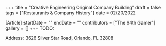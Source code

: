 +++
title = "Creative Engineering Original Company Building"
draft = false
tags = ["Restaurants & Company History"]
date = 02/20/2022

[Article]
startDate = ""
endDate = ""
contributors = ["The 64th Gamer"]
gallery = []
+++
TODO:

Address: 3626 Silver Star Road, Orlando, FL 32808